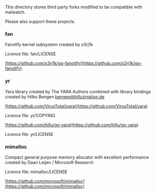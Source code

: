 This directory stores third party forks modified to be compatible with malwatch.

Please also support these projects.

### fan

Fanotify kernel subsystem created by s3rj1k

Licence file: fan/LICENSE

[https://github.com/s3rj1k/go-fanotify](https://github.com/s3rj1k/go-fanotify)

### yr

Yara library created by The YARA Authors combined with library bindings created by Hilko Bengen <bengen@hilluzination.de>

[https://github.com/VirusTotal/yara](https://github.com/VirusTotal/yara)

Licence file: yr/COPYING

[https://github.com/hillu/go-yara](https://github.com/hillu/go-yara)

Licence file: yr/LICENSE

### mimalloc

Compact general purpose memory allocator with excellent performance created by Daan Leijen / Microsoft Research

Licence file: mimalloc/LICENSE

[https://github.com/microsoft/mimalloc](https://github.com/microsoft/mimalloc)